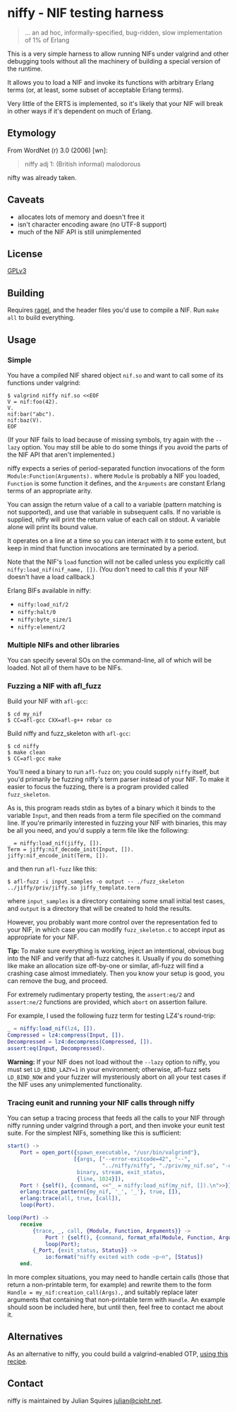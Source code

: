 # niffy - NIF testing harness

> ... an ad hoc, informally-specified, bug-ridden, slow implementation
> of 1% of Erlang

This is a very simple harness to allow running NIFs under valgrind and
other debugging tools without all the machinery of building a special
version of the runtime.

It allows you to load a NIF and invoke its functions with arbitrary
Erlang terms (or, at least, some subset of acceptable Erlang terms).

Very little of the ERTS is implemented, so it's likely that your NIF
will break in other ways if it's dependent on much of Erlang.

## Etymology

From WordNet (r) 3.0 (2006) [wn]:

> niffy
>     adj 1: (British informal) malodorous

nifty was already taken.

## Caveats

- allocates lots of memory and doesn't free it
- isn't character encoding aware (no UTF-8 support)
- much of the NIF API is still unimplemented

## License

[GPLv3](https://www.gnu.org/licenses/gpl-3.0.en.html)

## Building

Requires [ragel](http://www.colm.net/open-source/ragel/), and the
header files you'd use to compile a NIF.  Run `make all` to build
everything.

## Usage

### Simple

You have a compiled NIF shared object `nif.so` and want to call some
of its functions under valgrind:

```
$ valgrind niffy nif.so <<EOF
V = nif:foo(42).
V.
nif:bar("abc").
nif:baz(V).
EOF
```

(If your NIF fails to load because of missing symbols, try again with
the `--lazy` option.  You may still be able to do some things if you
avoid the parts of the NIF API that aren't implemented.)

niffy expects a series of period-separated function invocations of the
form `Module:Function(Arguments).` where `Module` is probably a NIF
you loaded, `Function` is some function it defines, and the
`Arguments` are constant Erlang terms of an appropriate arity.

You can assign the return value of a call to a variable (pattern
matching is not supported), and use that variable in subsequent calls.
If no variable is supplied, niffy will print the return value of each
call on stdout.  A variable alone will print its bound value.

It operates on a line at a time so you can interact with it to some
extent, but keep in mind that function invocations are terminated by a
period.

Note that the NIF's `load` function will not be called unless you
explicitly call `niffy:load_nif(nif_name, [])`.  (You don't need to
call this if your NIF doesn't have a load callback.)

Erlang BIFs available in niffy:

- `niffy:load_nif/2`
- `niffy:halt/0`
- `niffy:byte_size/1`
- `niffy:element/2`

### Multiple NIFs and other libraries

You can specify several SOs on the command-line, all of which will be
loaded.  Not all of them have to be NIFs.

### Fuzzing a NIF with afl_fuzz

Build your NIF with `afl-gcc`:

```
$ cd my_nif
$ CC=afl-gcc CXX=afl-g++ rebar co
```

Build niffy and fuzz_skeleton with `afl-gcc`:
```
$ cd niffy
$ make clean
$ CC=afl-gcc make
```

You'll need a binary to run `afl-fuzz` on; you could supply `niffy`
itself, but you'd primarily be fuzzing niffy's term parser instead of
your NIF.  To make it easier to focus the fuzzing, there is a program
provided called `fuzz_skeleton`.

As is, this program reads stdin as bytes of a binary which it binds to
the variable `Input`, and then reads from a term file specified on the
command line.  If you're primarily interested in fuzzing your NIF with
binaries, this may be all you need, and you'd supply a term file like
the following:

```
_ = niffy:load_nif(jiffy, []).
Term = jiffy:nif_decode_init(Input, []).
jiffy:nif_encode_init(Term, []).
```

and then run `afl-fuzz` like this:

```
$ afl-fuzz -i input_samples -o output -- ./fuzz_skeleton ../jiffy/priv/jiffy.so jiffy_template.term
```

where `input_samples` is a directory containing some small initial
test cases, and `output` is a directory that will be created to hold
the results.

However, you probably want more control over the representation fed to
your NIF, in which case you can modify `fuzz_skeleton.c` to accept
input as appropriate for your NIF.

**Tip:** To make sure everything is working, inject an intentional,
obvious bug into the NIF and verify that afl-fuzz catches it.  Usually
if you do something like make an allocation size off-by-one or
similar, afl-fuzz will find a crashing case almost immediately.  Then
you know your setup is good, you can remove the bug, and proceed.

For extremely rudimentary property testing, the `assert:eq/2` and
`assert:ne/2` functions are provided, which `abort` on assertion
failure.

For example, I used the following fuzz term for testing LZ4's
round-trip:

``` erlang
_ = niffy:load_nif(lz4, []).
Compressed = lz4:compress(Input, []).
Decompressed = lz4:decompress(Compressed, []).
assert:eq(Input, Decompressed).
```

**Warning:** If your NIF does not load without the `--lazy` option to
niffy, you must set `LD_BIND_LAZY=1` in your environment; otherwise,
afl-fuzz sets `LD_BIND_NOW` and your fuzzer will mysteriously abort on
all your test cases if the NIF uses any unimplemented functionality.

### Tracing eunit and running your NIF calls through niffy

You can setup a tracing process that feeds all the calls to your NIF
through niffy running under valgrind through a port, and then invoke
your eunit test suite.  For the simplest NIFs, something like this is
sufficient:

```erlang
start() ->
    Port = open_port({spawn_executable, "/usr/bin/valgrind"},
                     [{args, ["--error-exitcode=42", "--",
                              "../niffy/niffy", "./priv/my_nif.so", "-q"]},
                      binary, stream, exit_status,
                      {line, 1024}]),
    Port ! {self(), {command, <<"_ = niffy:load_nif(my_nif, []).\n">>}},
    erlang:trace_pattern({my_nif, '_', '_'}, true, []),
    erlang:trace(all, true, [call]),
    loop(Port).

loop(Port) ->
    receive
        {trace, _, call, {Module, Function, Arguments}} ->
            Port ! {self(), {command, format_mfa(Module, Function, Arguments)}},
            loop(Port);
        {_Port, {exit_status, Status}} ->
            io:format("niffy exited with code ~p~n", [Status])
    end.
```

In more complex situations, you may need to handle certain calls
(those that return a non-printable term, for example) and rewrite them
to the form `Handle = my_nif:creation_call(Args).`, and suitably
replace later arguments that containing that non-printable term with
`Handle`.  An example should soon be included here, but until then,
feel free to contact me about it.


## Alternatives

As an alternative to niffy, you could build a valgrind-enabled OTP,
[using this recipe](https://gist.github.com/gburd/4157112).

## Contact

niffy is maintained by Julian Squires <julian@cipht.net>.
